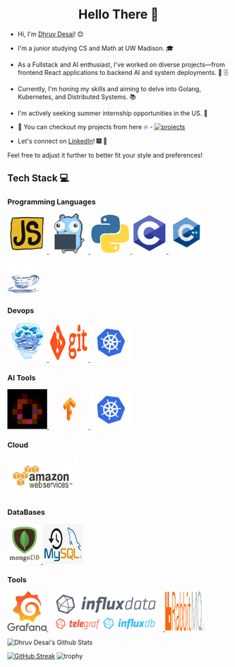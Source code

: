 <h1 align="center"> Hello There 👋 </h1>

- Hi, I'm [Dhruv Desai](https://www.linkedin.com/in/dhruv1116/)! :blush:
- I'm a junior studying CS and Math at UW Madison. :mortar_board:

- As a Fullstack and AI enthusiast, I've worked on diverse projects—from frontend React applications to backend AI and system deployments. :toolbox: :file_cabinet:

- Currently, I'm honing my skills and aiming to delve into Golang, Kubernetes, and Distributed Systems. :books:

- I'm actively seeking summer internship opportunities in the US. :briefcase:

* :magnet: You can checkout my projects from here :fire: - [![projects](https://forthebadge.com/images/badges/check-it-out.svg)](https://github.com/1611Dhruv/1611Dhruv/blob/main/Projects.md)

- Let's connect on [LinkedIn](https://www.linkedin.com/in/dhruv1116/)! :fireworks: :sparkler:

Feel free to adjust it further to better fit your style and preferences!

## Tech Stack :computer:

### Programming Languages

<p float="left">
  <a href="https://www.javascript.com/" target="_blank" >
    <img src="https://raw.githubusercontent.com/1611Dhruv/1611Dhruv/master/assets/js.gif"  height="90" />
  </a>
  <a href="https://golang.org/" target="_blank" >
    <img src="https://raw.githubusercontent.com/1611Dhruv/1611Dhruv/master/assets/golang.gif"  height="90" />
  </a>

  <a href="https://python.org/" target="_blank" >
    <img src="https://raw.githubusercontent.com/1611Dhruv/1611Dhruv/main/assets/python3.gif"  height="90" />
  </a>
  <a href="https://www.gnu.org/software/libc/" target="_blank" >
    <img src="https://raw.githubusercontent.com/1611Dhruv/1611Dhruv/master/assets/c.png"  height="90" />
  </a>
  <a href="https://cplusplus.com/" target="_blank" >
    <img src="https://raw.githubusercontent.com/1611Dhruv/1611Dhruv/master/assets/cPP.gif"  height="90" />
  </a>
  <a href="https://www.java.com/en/" target="_blank" >
    <img src="https://raw.githubusercontent.com/1611Dhruv/1611Dhruv/master/assets/java.gif"  height="90" />
  </a>
</p>

### Devops

<p float="left">
  <a href="https://www.docker.com/" target="_blank" >
    <img src="https://raw.githubusercontent.com/1611Dhruv/1611Dhruv/main/assets/docker.gif"  height="90" width="90" />
  </a>

  <a href="https://git-scm.com/" target="_blank" >
    <img src="https://raw.githubusercontent.com/1611Dhruv/1611Dhruv/main/assets/git.gif"  height="90" width="90" />
  </a>

  <a href="https://kubernetes.io/" target="_blank" >
    <img src="https://raw.githubusercontent.com/1611Dhruv/1611Dhruv/main/assets/kubernetes.gif"  height="90" />
  </a>
</p>

### AI Tools

<p float="left">
  <a href="https://pytorch.org/" target="_blank" >
    <img src="https://raw.githubusercontent.com/1611Dhruv/1611Dhruv/main/assets/torch.gif"  height="90" width="90" />
  </a>

  <a href="https://www.tensorflow.org/" target="_blank" >
    <img src="https://raw.githubusercontent.com/1611Dhruv/1611Dhruv/main/assets/tenserflow.gif"  height="90" width="90" />
  </a>

  <a href="https://kubernetes.io/" target="_blank" >
    <img src="https://raw.githubusercontent.com/1611Dhruv/1611Dhruv/main/assets/kubernetes.gif"  height="90" />
  </a>
</p>

### Cloud

<p float="left">
  <a href="https://aws.amazon.com/" target="_blank" >
    <img src="https://raw.githubusercontent.com/1611Dhruv/1611Dhruv/main/assets/aws.gif"  height="90" />
  </a>
</p>

### DataBases

<p float="left">
  <a href="https://www.mongodb.com/" target="_blank" >
    <img src="https://raw.githubusercontent.com/1611Dhruv/1611Dhruv/main/assets/mongo.gif"  height="90" />
  </a>

  <a href="https://www.mysql.com/" target="_blank" >
    <img src="https://raw.githubusercontent.com/1611Dhruv/1611Dhruv/main/assets/mysql.png"  height="90" width="90"/>
  </a>
</p>

### Tools

<p float="left">
  <a href="https://grafana.com/" target="_blank" >
    <img src="https://raw.githubusercontent.com/1611Dhruv/1611Dhruv/main/assets/grafana.gif"  height="90" />
  </a>

  <a href="https://www.influxdata.com/" target="_blank" >
    <img src="https://raw.githubusercontent.com/1611Dhruv/1611Dhruv/main/assets/influx.gif"  height="90"/>
  </a>

  <a href="https://www.rabbitmq.com/" target="_blank" >
    <img src="https://raw.githubusercontent.com/1611Dhruv/1611Dhruv/main/assets/rabbitmq.png"  height="90" width="90"/>
  </a>
</p>

![Dhruv Desai's Github Stats](https://github-readme-stats.vercel.app/api?username=1611Dhruv&show_icons=true_color=fff&icon_color=79ff97&text_color=9f9f9f&bg_color=151515)

[![GitHub Streak](https://github-readme-streak-stats.herokuapp.com/?user=1611Dhruv&theme=dark&count_private=true&theme=radical)](https://github.com/1611Dhruv)
![trophy](https://github-profile-trophy.vercel.app/?username=1611Dhruv&theme=onestar&no-frame=true&column=3&row=2&)
